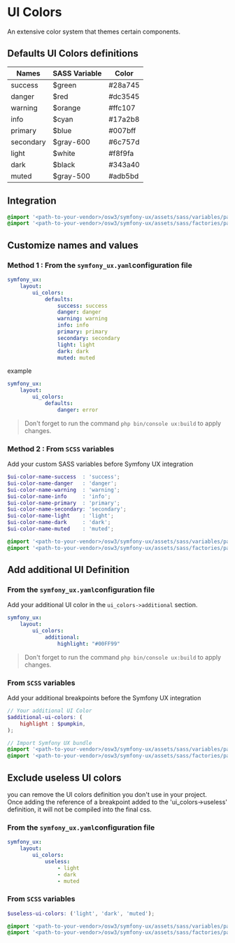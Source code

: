 # UI Colors

An extensive color system that themes certain components.

## Defaults UI Colors definitions

| Names | SASS Variable | Color |
|-|-|-|
| success | $green | #28a745 |
| danger | $red | #dc3545 |
| warning | $orange | #ffc107 |
| info | $cyan | #17a2b8 |
| primary | $blue | #007bff |
| secondary | $gray-600 | #6c757d |
| light | $white | #f8f9fa |
| dark | $black | #343a40 |
| muted | $gray-500 | #adb5bd |

## Integration

```scss
@import '<path-to-your-vendor>/osw3/symfony-ux/assets/sass/variables/palette';
@import '<path-to-your-vendor>/osw3/symfony-ux/assets/sass/factories/palette';
```

## Customize names and values

### Method 1 : From the `symfony_ux.yaml`configuration file

```yaml
symfony_ux:
    layout:
        ui_colors:
            defaults:
                success: success
                danger: danger
                warning: warning
                info: info
                primary: primary
                secondary: secondary
                light: light
                dark: dark
                muted: muted
```

example 
```yaml
symfony_ux:
    layout:
        ui_colors:
            defaults:
                danger: error
```

> Don't forget to run the command `php bin/console ux:build` to apply changes.

### Method 2 : From `SCSS` variables

Add your custom SASS variables before Symfony UX integration

```scss
$ui-color-name-success  : 'success';
$ui-color-name-danger   : 'danger';
$ui-color-name-warning  : 'warning';
$ui-color-name-info     : 'info';
$ui-color-name-primary  : 'primary';
$ui-color-name-secondary: 'secondary';
$ui-color-name-light    : 'light';
$ui-color-name-dark     : 'dark';
$ui-color-name-muted    : 'muted';

@import '<path-to-your-vendor>/osw3/symfony-ux/assets/sass/variables/palette';
@import '<path-to-your-vendor>/osw3/symfony-ux/assets/sass/factories/palette';
```

## Add additional UI Definition

### From the `symfony_ux.yaml`configuration file

Add your additional UI color in the `ui_colors->additional` section.

```yaml 
symfony_ux:
    layout:
        ui_colors:
            additional:
                highlight: "#00FF99"
```

> Don't forget to run the command `php bin/console ux:build` to apply changes.

### From `SCSS` variables

Add your additional breakpoints before the Symfony UX integration

```scss
// Your additional UI Color
$additional-ui-colors: (
    highlight : $pumpkin,
);

// Import Symfony UX bundle
@import '<path-to-your-vendor>/osw3/symfony-ux/assets/sass/variables/palette';
@import '<path-to-your-vendor>/osw3/symfony-ux/assets/sass/factories/palette';
```

## Exclude useless UI colors

you can remove the UI colors definition you don't use in your project.  
Once adding the reference of a breakpoint added to the 'ui_colors->useless' definition, it will not be compiled into the final css.

### From the `symfony_ux.yaml`configuration file

```yaml
symfony_ux:
    layout:
        ui_colors:
            useless:
                - light
                - dark
                - muted
```

### From `SCSS` variables

```scss 
$useless-ui-colors: ('light', 'dark', 'muted');

@import '<path-to-your-vendor>/osw3/symfony-ux/assets/sass/variables/palette';
@import '<path-to-your-vendor>/osw3/symfony-ux/assets/sass/factories/palette';
```